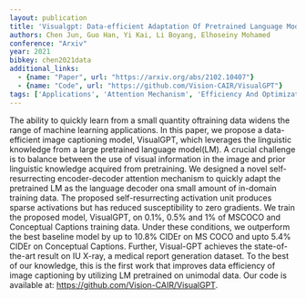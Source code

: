 ```yaml
---
layout: publication
title: 'Visualgpt: Data-efficient Adaptation Of Pretrained Language Models For Image Captioning'
authors: Chen Jun, Guo Han, Yi Kai, Li Boyang, Elhoseiny Mohamed
conference: "Arxiv"
year: 2021
bibkey: chen2021data
additional_links:
  - {name: "Paper", url: "https://arxiv.org/abs/2102.10407"}
  - {name: "Code", url: "https://github.com/Vision-CAIR/VisualGPT"}
tags: ['Applications', 'Attention Mechanism', 'Efficiency And Optimization', 'GPT', 'Has Code', 'Model Architecture', 'Pretraining Methods', 'RAG', 'Training Techniques', 'Transformer']
---
```

The ability to quickly learn from a small quantity oftraining data widens the range of machine learning applications. In this paper, we propose a data-efficient image captioning model, VisualGPT, which leverages the linguistic knowledge from a large pretrained language model(LM). A crucial challenge is to balance between the use of visual information in the image and prior linguistic knowledge acquired from pretraining. We designed a novel self-resurrecting encoder-decoder attention mechanism to quickly adapt the pretrained LM as the language decoder ona small amount of in-domain training data. The proposed self-resurrecting activation unit produces sparse activations but has reduced susceptibility to zero gradients. We train the proposed model, VisualGPT, on 0.1&#37;, 0.5&#37; and 1&#37; of MSCOCO and Conceptual Captions training data. Under these conditions, we outperform the best baseline model by up to 10.8&#37; CIDEr on MS COCO and upto 5.4&#37; CIDEr on Conceptual Captions. Further, Visual-GPT achieves the state-of-the-art result on IU X-ray, a medical report generation dataset. To the best of our knowledge, this is the first work that improves data efficiency of image captioning by utilizing LM pretrained on unimodal data. Our code is available at: https://github.com/Vision-CAIR/VisualGPT.
